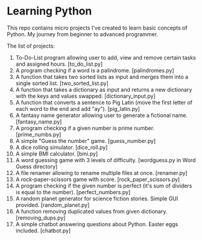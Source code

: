 # Learning Python
This repo contains micro projects I've created to learn basic concepts of Python. My journey from beginner to advanced programmer.

The list of projects:
1) To-Do-List program allowing user to add, view and remove certain tasks and assigned hours. [to_do_list.py]
2) A program checking if a word is a palindrome. [palindromes.py]
3) A function that takes two sorted lists as input and merges them into a single sorted list. [two_sorted_list.py]
4) A function that takes a dictionary as input and returns a new dictionary with the keys and values swapped. [dictionary_input.py]
5) A function that converts a sentence to Pig Latin (move the first letter of each word to the end and add "ay"). [pig_latin.py]
6) A fantasy name generator allowing user to generate a fictional name. [fantasy_name.py]
7) A program checking if a given number is prime number. [prime_numbs.py]
8) A simple "Guess the number" game. [guess_number.py]
9) A dice rolling simulator. [dice_roll.py]
10) A simple BMI calculator. [bmi.py]
11) A word guessing game with 3 levels of difficulty. [wordguess.py in Word Guess directory]
12) A file renamer allowing to rename multiple files at once. [renamer.py]
13) A rock-paper-scissors game with score. [rock_paper_scissors.py]
14) A program checking if the given number is perfect (it's sum of dividers is equal to the number). [perfect_numbers.py]
15) A random planet generator for science fiction stories. Simple GUI provided. [random_planet.py]
16) A function removing duplicated values from given dictionary. [removing_dups.py]
17) A simple chatbot answering questions about Python. Easter eggs included. [chatbot.py]

